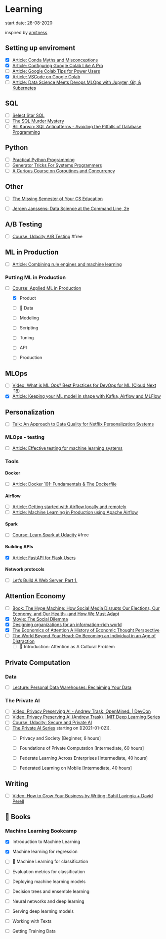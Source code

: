 # Learning


start date: 28-08-2020

inspired by [amitness](https://github.com/amitness/learning/)

## Setting up enviroment
- [x] [Article: Conda Myths and Misconceptions](https://jakevdp.github.io/blog/2016/08/25/conda-myths-and-misconceptions/)
- [x] [Article: Configuring Google Colab Like A Pro](https://medium.com/@robertbracco1/configuring-google-colab-like-a-pro-d61c253f7573)
- [ ] [Article: Google Colab Tips for Power Users](https://amitness.com/2020/06/google-colaboratory-tips/)
- [x] [Article: VSCode on Google Colab](https://amitness.com/vscode-on-colab/) 
- [ ] [Article: Data Science Meets Devops MLOps with Jupyter, Git, & Kubernetes](https://blog.kubeflow.org/mlops/)

## SQL
- [ ] [Select Star SQL](https://selectstarsql.com/)
- [ ] [The SQL Murder Mystery](https://mystery.knightlab.com/)
- [ ] [Bill Karwin: SQL Antipatterns - Avoiding the Pitfalls of Database Programming](https://pragprog.com/titles/bksqla/sql-antipatterns/)
## Python
- [ ] [Practical Python Programming](https://github.com/dabeaz-course/practical-python)
- [ ] [Generator Tricks For Systems Programmers](http://www.dabeaz.com/generators/Generators.pdf)
- [ ] [A Curious Course on Coroutines and Concurrency](https://www.dabeaz.com/coroutines/Coroutines.pdf)

## Other
- [ ] [The Missing Semester of Your CS Education](https://missing.csail.mit.edu/)
- [ ] [Jeroen Janssens: Data Science at the Command Line, 2e](https://www.datascienceatthecommandline.com/2e/)


## A/B Testing
- [ ] [Course: Udacity A/B Testing](https://www.udacity.com/course/ab-testing--ud257) #free

## ML in Production
- [ ] [Article: Combining rule engines and machine learning](http://nlathia.github.io/2020/10/ML-and-rule-engines.html)
### Putting ML in Production
- [ ] [Course: Applied ML in Production](https://madewithml.com/courses/applied-ml-in-production/)
    - [x] Product
    - [ ] 🚧 Data
    - [ ] Modeling
    - [ ] Scripting
    - [ ] Tuning
    - [ ] API
    - [ ] Production


## MLOps
- [ ] [Video: What is ML Ops? Best Practices for DevOps for ML (Cloud Next '18)](https://www.youtube.com/watch?v=_jnhXzY1HCw)
- [x] [Article: Keeping your ML model in shape with Kafka, Airflow and MLFlow](https://medium.com/vantageai/keeping-your-ml-model-in-shape-with-kafka-airflow-and-mlflow-143d20024ba6)

## Personalization
- [ ] [Talk: An Approach to Data Quality for Netflix Personalization Systems](https://databricks.com/session_na20/an-approach-to-data-quality-for-netflix-personalization-systems)

### MLOps - testing
- [ ] [Article: Effective testing for machine learning systems](https://www.jeremyjordan.me/testing-ml/)

### Tools

#### Docker
- [ ] [Article: Docker 101: Fundamentals & The Dockerfile](https://itnext.io/docker-101-fundamentals-the-dockerfile-b33b59d0f14b?gi=a7ded733c6d2)
#### Airflow
- [ ] [Article: Getting started with Airflow locally and remotely](https://towardsdatascience.com/getting-started-with-airflow-locally-and-remotely-d068df7fcb4)
- [ ] [Article: Machine Learning in Production using Apache Airflow](https://towardsdatascience.com/machine-learning-in-production-using-apache-airflow-91d25a4d8152)

#### Spark
- [ ] [Course: Learn Spark at Udacity](https://www.udacity.com/course/learn-spark-at-udacity--ud2002) #free

#### Building APIs
- [x] [Article: FastAPI for Flask Users](https://amitness.com/2020/06/fastapi-vs-flask/)

#### Network protocols
- [ ] [Let’s Build A Web Server. Part 1.](https://ruslanspivak.com/lsbaws-part1/)

## Attention Economy
- [ ] [Book: The Hype Machine: How Social Media Disrupts Our Elections, Our Economy, and Our Health--and How We Must Adapt](https://www.amazon.com/Hype-Machine-Disrupts-Elections-Health/dp/0525574514)
- [x] [Movie: The Social Dilemma](https://www.rottentomatoes.com/m/the_social_dilemma)
- [x] [Designing organizations for an information-rich world](https://digitalcollections.library.cmu.edu/awweb/awarchive?type=file&item=33748)
- [x] [The Economics of Attention A History of Economic Thought Perspective](https://journals.openedition.org/oeconomia/1139?lang=en#tocto2n1)
- [ ] [The World Beyond Your Head: On Becoming an Individual in an Age of Distraction](http://www.matthewbcrawford.com/new-page-1-1)
    - [ ] 🚧 Introduction: Attention as A Cultural Problem 

## Private Computation

### Data
- [ ] [Lecture: Personal Data Warehouses: Reclaiming Your Data](https://simonwillison.net/2020/Nov/14/personal-data-warehouses/)

### The Private AI
- [ ] [Video: Privacy Preserving AI - Andrew Trask, OpenMined. | DevCon](https://www.youtube.com/watch?v=NJBBE_SN90A)  
- [ ] [Video: Privacy Preserving AI (Andrew Trask) | MIT Deep Learning Series](https://www.youtube.com/watch?reload=9&v=4zrU54VIK6k)
- [ ] [Course: Udacity: Secure and Private AI](https://www.udacity.com/course/secure-and-private-ai--ud185)
- [ ] [The Private AI Series](https://courses.openmined.org/) starting on [[2021-01-02]]. 
    - [ ] Privacy and Society [Beginner, 6 hours]
    - [ ] Foundations of Private Computation [Intermediate, 60 hours]
    - [ ] Federate Learning Across Enterprises [Intermediate, 40 hours]
    - [ ] Federated Learning on Mobile [Intermediate, 40 hours]


## Writing
- [ ] [Video: How to Grow Your Business by Writing: Sahil Lavingia + David Perell](https://www.youtube.com/watch?v=grXrGaT7DLw&feature=youtu.be)



## 🚧 Books

### Machine Learning Bookcamp
- [x] Introduction to Machine Learning
- [x] Machine learning for regression 
- [ ] 🚧 Machine Learning for classification
- [ ] Evaluation metrics for classification
- [ ] Deploying machine learning models
- [ ] Decision trees and ensemble learning
- [ ] Neural networks and deep learning
- [ ] Serving deep learning models
- [ ] Working with Texts
- [ ] Getting Training Data






